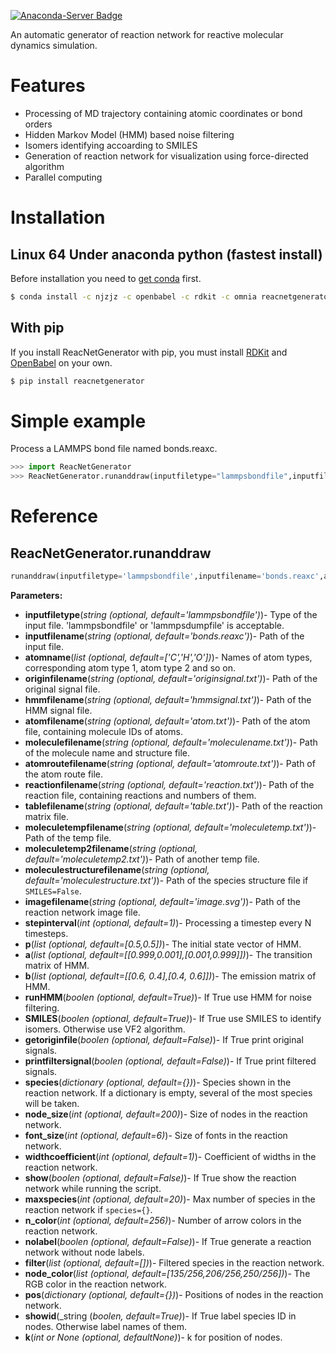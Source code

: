 [![Anaconda-Server Badge](https://anaconda.org/njzjz/reacnetgenerator/badges/installer/conda.svg)](https://conda.anaconda.org/njzjz)

An automatic generator of reaction network for reactive molecular dynamics simulation.
# Features
- Processing of MD trajectory containing atomic coordinates or bond orders
- Hidden Markov Model (HMM) based noise filtering
- Isomers identifying accoarding to SMILES
- Generation of reaction network for visualization using force-directed algorithm
- Parallel computing
# Installation
## Linux 64 Under anaconda python (fastest install)
Before installation you need to [get conda](https://conda.io/docs/user-guide/install/index.html) first.
```sh
$ conda install -c njzjz -c openbabel -c rdkit -c omnia reacnetgenerator
```
## With pip
If you install ReacNetGenerator with pip, you must install [RDKit](https://github.com/rdkit/rdkit) and [OpenBabel](https://github.com/openbabel/openbabel) on your own.
```sh
$ pip install reacnetgenerator
```
# Simple example
Process a LAMMPS bond file named bonds.reaxc.
```python
>>> import ReacNetGenerator
>>> ReacNetGenerator.runanddraw(inputfiletype="lammpsbondfile",inputfilename="bonds.reaxc",atomname=["C","H","O"])
```
# Reference
## ReacNetGenerator.runanddraw
```python
runanddraw(inputfiletype='lammpsbondfile',inputfilename='bonds.reaxc',atomname=['C','H','O'],originfilename='originsignal.txt',hmmfilename='hmmsignal.txt',atomfilename='atom.txt',moleculefilename='moleculename.txt',atomroutefilename='atomroute.txt',reactionfilename='reaction.txt',tablefilename='table.txt',moleculetempfilename='moleculetemp.txt',moleculetemp2filename='moleculetemp2.txt',moleculestructurefilename='moleculestructure.txt',imagefilename='image.svg',stepinterval=1,p=[0.5,0.5],a=[[0.999,0.001],[0.001,0.999]],b=[[0.6, 0.4],[0.4, 0.6]],runHMM=True,SMILES=True,getoriginfile=False,printfiltersignal=False,species={},node_size=200,font_size=6,widthcoefficient=1,show=False,maxspecies=20,n_color=256,nolabel=False,filter=[],node_color=[135/256,206/256,250/256],pos={},showid=True,k=None)
```
**Parameters:**
- **inputfiletype**(_string (optional, default='lammpsbondfile')_)- Type of the input file. 'lammpsbondfile' or 'lammpsdumpfile' is acceptable.
- **inputfilename**(_string (optional, default='bonds.reaxc')_)- Path of the input file.
- **atomname**(_list (optional, default=['C','H','O'])_)- Names of atom types, corresponding atom type 1, atom type 2 and so on.
- **originfilename**(_string (optional, default='originsignal.txt')_)- Path of the original signal file.
- **hmmfilename**(_string (optional, default='hmmsignal.txt')_)- Path of the HMM signal file.
- **atomfilename**(_string (optional, default='atom.txt')_)- Path of the atom file, containing molecule IDs of atoms.
- **moleculefilename**(_string (optional, default='moleculename.txt')_)- Path of the molecule name and structure file.
- **atomroutefilename**(_string (optional, default='atomroute.txt')_)- Path of the atom route file.
- **reactionfilename**(_string (optional, default='reaction.txt')_)- Path of the reaction file, containing reactions and numbers of them.
- **tablefilename**(_string (optional, default='table.txt')_)- Path of the reaction matrix file.
- **moleculetempfilename**(_string (optional, default='moleculetemp.txt')_)- Path of the temp file.
- **moleculetemp2filename**(_string (optional, default='moleculetemp2.txt')_)- Path of another temp file.
- **moleculestructurefilename**(_string (optional, default='moleculestructure.txt')_)- Path of the species structure file if `SMILES=False`.
- **imagefilename**(_string (optional, default='image.svg')_)- Path of the reaction network image file.
- **stepinterval**(_int (optional, default=1)_)- Processing a timestep every N timesteps.
- **p**(_list (optional, default=[0.5,0.5])_)- The initial state vector of HMM.
- **a**(_list (optional, default=[[0.999,0.001],[0.001,0.999]])_)- The transition matrix of HMM.
- **b**(_list (optional, default=[[0.6, 0.4],[0.4, 0.6]])_)- The emission matrix of HMM.
- **runHMM**(_boolen (optional, default=True)_)- If True use HMM for noise filtering.
- **SMILES**(_boolen (optional, default=True)_)- If True use SMILES to identify isomers. Otherwise use VF2 algorithm.
- **getoriginfile**(_boolen (optional, default=False)_)- If True print original signals.
- **printfiltersignal**(_boolen (optional, default=False)_)- If True print filtered signals.
- **species**(_dictionary (optional, default={})_)- Species shown in the reaction network. If a dictionary is empty, several of the most species will be taken.
- **node_size**(_int (optional, default=200)_)- Size of nodes in the reaction network.
- **font_size**(_int (optional, default=6)_)- Size of fonts in the reaction network.
- **widthcoefficient**(_int (optional, default=1)_)- Coefficient of widths in the reaction network.
- **show**(_boolen (optional, default=False)_)- If True show the reaction network while running the script.
- **maxspecies**(_int (optional, default=20)_)- Max number of species in the reaction network if `species={}`.
- **n_color**(_int (optional, default=256)_)- Number of arrow colors in the reaction network.
- **nolabel**(_boolen (optional, default=False)_)- If True generate a reaction network without node labels.
- **filter**(_list (optional, default=[])_)- Filtered species in the reaction network.
- **node_color**(_list (optional, default=[135/256,206/256,250/256])_)- The RGB color in the reaction network.
- **pos**(_dictionary (optional, default={})_)- Positions of nodes in the reaction network.
- **showid**(_string (_boolen, default=True)_)- If True label species ID in nodes. Otherwise label names of them.
- **k**(_int or None (optional, defaultNone)_)- k for position of nodes.
